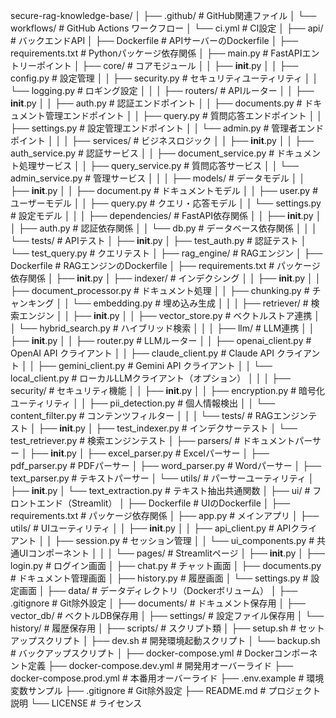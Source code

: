 secure-rag-knowledge-base/
│
├── .github/                          # GitHub関連ファイル
│   └── workflows/                    # GitHub Actions ワークフロー
│       └── ci.yml                    # CI設定
│
├── api/                              # バックエンドAPI
│   ├── Dockerfile                    # APIサーバーのDockerfile
│   ├── requirements.txt              # Pythonパッケージ依存関係
│   ├── main.py                       # FastAPIエントリーポイント
│   ├── core/                         # コアモジュール
│   │   ├── __init__.py
│   │   ├── config.py                 # 設定管理
│   │   ├── security.py               # セキュリティユーティリティ
│   │   └── logging.py                # ロギング設定
│   │
│   ├── routers/                      # APIルーター
│   │   ├── __init__.py
│   │   ├── auth.py                   # 認証エンドポイント
│   │   ├── documents.py              # ドキュメント管理エンドポイント
│   │   ├── query.py                  # 質問応答エンドポイント
│   │   ├── settings.py               # 設定管理エンドポイント
│   │   └── admin.py                  # 管理者エンドポイント
│   │
│   ├── services/                     # ビジネスロジック
│   │   ├── __init__.py
│   │   ├── auth_service.py           # 認証サービス
│   │   ├── document_service.py       # ドキュメント処理サービス
│   │   ├── query_service.py          # 質問応答サービス
│   │   └── admin_service.py          # 管理サービス
│   │
│   ├── models/                       # データモデル
│   │   ├── __init__.py
│   │   ├── document.py               # ドキュメントモデル
│   │   ├── user.py                   # ユーザーモデル
│   │   ├── query.py                  # クエリ・応答モデル
│   │   └── settings.py               # 設定モデル
│   │
│   ├── dependencies/                 # FastAPI依存関係
│   │   ├── __init__.py
│   │   ├── auth.py                   # 認証依存関係
│   │   └── db.py                     # データベース依存関係
│   │
│   └── tests/                        # APIテスト
│       ├── __init__.py
│       ├── test_auth.py              # 認証テスト
│       └── test_query.py             # クエリテスト
│
├── rag_engine/                       # RAGエンジン
│   ├── Dockerfile                    # RAGエンジンのDockerfile
│   ├── requirements.txt              # パッケージ依存関係
│   ├── __init__.py
│   ├── indexer/                      # インデクシング
│   │   ├── __init__.py
│   │   ├── document_processor.py     # ドキュメント処理
│   │   ├── chunking.py               # チャンキング
│   │   └── embedding.py              # 埋め込み生成
│   │
│   ├── retriever/                    # 検索エンジン
│   │   ├── __init__.py
│   │   ├── vector_store.py           # ベクトルストア連携
│   │   └── hybrid_search.py          # ハイブリッド検索
│   │
│   ├── llm/                          # LLM連携
│   │   ├── __init__.py
│   │   ├── router.py                 # LLMルーター
│   │   ├── openai_client.py          # OpenAI API クライアント
│   │   ├── claude_client.py          # Claude API クライアント
│   │   ├── gemini_client.py          # Gemini API クライアント
│   │   └── local_client.py           # ローカルLLMクライアント（オプション）
│   │
│   ├── security/                     # セキュリティ機能
│   │   ├── __init__.py
│   │   ├── encryption.py             # 暗号化ユーティリティ
│   │   ├── pii_detection.py          # 個人情報検出
│   │   └── content_filter.py         # コンテンツフィルター
│   │
│   └── tests/                        # RAGエンジンテスト
│       ├── __init__.py
│       ├── test_indexer.py           # インデクサーテスト
│       └── test_retriever.py         # 検索エンジンテスト
│
├── parsers/                          # ドキュメントパーサー
│   ├── __init__.py
│   ├── excel_parser.py               # Excelパーサー
│   ├── pdf_parser.py                 # PDFパーサー
│   ├── word_parser.py                # Wordパーサー
│   ├── text_parser.py                # テキストパーサー
│   └── utils/                        # パーサーユーティリティ
│       ├── __init__.py
│       └── text_extraction.py        # テキスト抽出共通関数
│
├── ui/                               # フロントエンド（Streamlit）
│   ├── Dockerfile                    # UIのDockerfile
│   ├── requirements.txt              # パッケージ依存関係
│   ├── app.py                        # メインアプリ
│   ├── utils/                        # UIユーティリティ
│   │   ├── __init__.py
│   │   ├── api_client.py             # APIクライアント
│   │   ├── session.py                # セッション管理
│   │   └── ui_components.py          # 共通UIコンポーネント
│   │
│   └── pages/                        # Streamlitページ
│       ├── __init__.py
│       ├── login.py                  # ログイン画面
│       ├── chat.py                   # チャット画面
│       ├── documents.py              # ドキュメント管理画面
│       ├── history.py                # 履歴画面
│       └── settings.py               # 設定画面
│
├── data/                             # データディレクトリ（Dockerボリューム）
│   ├── .gitignore                    # Git除外設定
│   ├── documents/                    # ドキュメント保存用
│   ├── vector_db/                    # ベクトルDB保存用
│   ├── settings/                     # 設定ファイル保存用
│   └── history/                      # 履歴保存用
│
├── scripts/                          # スクリプト類
│   ├── setup.sh                      # セットアップスクリプト
│   ├── dev.sh                        # 開発環境起動スクリプト
│   └── backup.sh                     # バックアップスクリプト
│
├── docker-compose.yml                # Dockerコンポーネント定義
├── docker-compose.dev.yml            # 開発用オーバーライド
├── docker-compose.prod.yml           # 本番用オーバーライド
├── .env.example                      # 環境変数サンプル
├── .gitignore                        # Git除外設定
├── README.md                         # プロジェクト説明
└── LICENSE                           # ライセンス




